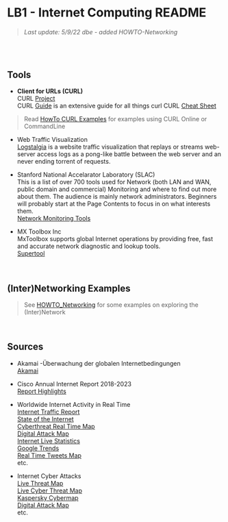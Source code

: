 # LB1 - Internet Computing README
> ###### Last update: 5/9/22 dbe - added HOWTO-Networking
</br>

## Tools

* **Client for URLs (CURL)**  
  CURL [Project](https://curl.haxx.se/)     
  CURL [Guide](https://ec.haxx.se/) is an extensive guide for all things curl
  CURL [Cheat Sheet](https://github.com/dennyzhang/cheatsheet.dennyzhang.com/tree/master/cheatsheet-curl-A4)  
   
> Read [HowTo CURL Examples](LB1-InternetComputing/HOWTO_Curl-Examples.md) for examples using CURL Online or CommandLine

* Web Traffic Visualization  
  [Logstalgia](logstalgia.io) is a website traffic visualization that replays or streams web-server access logs as a pong-like battle between the web server and an never ending torrent of requests.

* Stanford National Accelarator Laboratory (SLAC)     
  This is a list of over 700 tools used for Network (both LAN and WAN, public domain and commercial) Monitoring and where to find out more about them. The audience is mainly network administrators. Beginners will probably start at the Page Contents to focus in on what interests them.   
  [Network Monitoring Tools](https://www.slac.stanford.edu/xorg/nmtf/nmtf-tools.html)
  
* MX Toolbox Inc  
  MxToolbox supports global Internet operations by providing free, fast and accurate network diagnostic and lookup tools.    
  [Supertool](https://mxtoolbox.com/SuperTool.aspx)

</br>

## (Inter)Networking Examples
> See [HOWTO_Networking](LB1-InternetComputing/HOWTO_Networking.md) for some examples on exploring the (Inter)Network 

</br>

## Sources

* Akamai -Überwachung der globalen Internetbedingungen    
  [Akamai](https://www.akamai.com/de/de/resources/visualizing-akamai/)

* Cisco Annual Internet Report 2018-2023    
  [Report Highlights](https://www.cisco.com/c/en/us/solutions/executive-perspectives/annual-internet-report/air-highlights.html)
  
* Worldwide Internet Activity in Real Time  
  [Internet Traffic Report](http://www.internettrafficreport.com/)    
  [State of the Internet](https://livemap.pingdom.com/)   
  [Cyberthreat Real Time Map](https://cybermap.kaspersky.com/)    
  [Digital Attack Map](https://www.digitalattackmap.com/)   
  [Internet Live Statistics](https://www.internetlivestats.com/)  
  [Google Trends](https://trends.google.com/trends/hottrends/visualize?nrow=4&ncol=4)   
  [Real Time Tweets Map](https://www.tweeplers.com/map/)    
  etc.  
  
* Internet Cyber Attacks  
  [Live Threat Map](https://livethreatmap.radware.com/)  
  [Live Cyber Threat Map](https://threatmap.checkpoint.com/)  
  [Kaspersky Cybermap](https://cybermap.kaspersky.com/de)  
  [Digital Attack Map](https://www.digitalattackmap.com/gallery/)  
  etc.
</br>  

